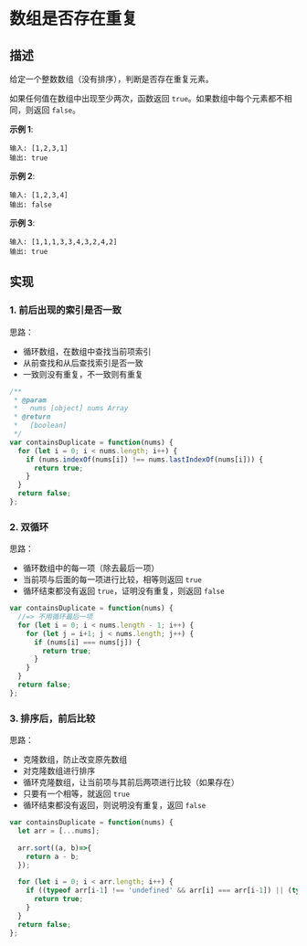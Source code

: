 # 数组是否存在重复

## 描述

给定一个整数数组（没有排序），判断是否存在重复元素。

如果任何值在数组中出现至少两次，函数返回 `true`。如果数组中每个元素都不相同，则返回 `false`。

**示例 1**:

```text
输入: [1,2,3,1]
输出: true
```

**示例 2**:

```text
输入: [1,2,3,4]
输出: false
```

**示例 3**:

```text
输入: [1,1,1,3,3,4,3,2,4,2]
输出: true
```

## 实现

### 1. 前后出现的索引是否一致

思路：

* 循环数组，在数组中查找当前项索引
* 从前查找和从后查找索引是否一致
* 一致则没有重复，不一致则有重复

```javascript
/**
 * @param
 *   nums [object] nums Array
 * @return 
 *   [boolean]
 */
var containsDuplicate = function(nums) {
  for (let i = 0; i < nums.length; i++) {
    if (nums.indexOf(nums[i]) !== nums.lastIndexOf(nums[i])) {
      return true;
    }
  }
  return false;
};
```

### 2. 双循环

思路：

* 循环数组中的每一项（除去最后一项）
* 当前项与后面的每一项进行比较，相等则返回 `true`
* 循环结束都没有返回 `true`，证明没有重复，则返回 `false`

```javascript
var containsDuplicate = function(nums) {
  //=> 不用循环最后一项
  for (let i = 0; i < nums.length - 1; i++) {
    for (let j = i+1; j < nums.length; j++) {
      if (nums[i] === nums[j]) {
        return true;
      }
    }
  }
  return false;
};
```

### 3. 排序后，前后比较

思路：

* 克隆数组，防止改变原先数组
* 对克隆数组进行排序
* 循环克隆数组，让当前项与其前后两项进行比较（如果存在）
* 只要有一个相等，就返回 `true`
* 循环结束都没有返回，则说明没有重复，返回 `false`

```javascript
var containsDuplicate = function(nums) {
  let arr = [...nums];
  
  arr.sort((a, b)=>{
    return a - b;
  });
  
  for (let i = 0; i < arr.length; i++) {
    if ((typeof arr[i-1] !== 'undefined' && arr[i] === arr[i-1]) || (typeof arr[i+1] !== 'undefined' && arr[i] === arr[i+1])) {
      return true;
    }
  }
  return false;
};
```



